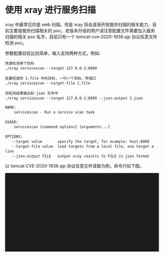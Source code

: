 # 使用 xray 进行服务扫描

xray 中最常见的是 web 扫描，但是 xray 将会逐渐开放服务扫描的相关能力，目前主要是服务扫描相关的 poc。老版本升级的用户请注意配置文件需要加入服务扫描的相关 poc 名字，目前只有一个 tomcat-cve-2020-1938 ajp 协议任意文件检测 poc。

参数配置目前比较简单，输入支持两种方式，例如:

```
快速检测单个目标
./xray servicescan --target 127.0.0.1:8009

批量检查的 1.file 中的目标, 一行一个目标，带端口
./xray servicescan --target-file 1.file 

将检测结果输出到 json 文件中
./xray servicescan --target 127.0.0.1:8099 --json-output 1.json 
```

```
NAME:
    servicescan - Run a service scan task

USAGE:
    servicescan [command options] [arguments...]

OPTIONS:
   --target value       specify the target, for example: host:8009
   --target-file value  load targets from a local file, one target a line
   --json-output FILE   output xray results to FILE in json format
```

以 tomcat CVE-2020-1938 ajp 协议任意文件读取为例，命令行如下图。

![](../assets/tutorial/tomcat_servicescan.svg)
